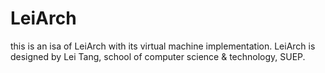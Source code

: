 # LeiArch
this is an isa of LeiArch with its virtual machine implementation.
LeiArch is designed by Lei Tang, school of computer science & technology, SUEP.
